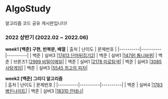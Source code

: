 # AlgoStudy
알고리즘 코드 공유 게시판입니다!


### 2022 상반기 (2022.02 ~ 2022.06)

**week1 [백준] 구현, 반복문, 배열**
| 출처 | 난이도 | 문제번호 |
|----------|----------|----------|
| 백준 | 실버3 |[17413 단어뒤집기2](https://www.acmicpc.net/problem/17413)|
| 백준 | 실버1 |[14791 톱니바퀴](https://www.acmicpc.net/problem/14791)|
| 백준 | 브론즈1 |[2999 비밀이메일](https://www.acmicpc.net/problem/2999)|
| 백준 | 실버1 |[2178 미로탐색](https://www.acmicpc.net/problem/2178)|
| 백준 | 실버3 |[3085 사탕게임](https://www.acmicpc.net/problem/3085)|
| 백준 | 실버3 |[5545 최고의 피자](https://www.acmicpc.net/problem/5545)|
  

**week2 [백준] 그리디 알고리즘<br/>**
| 출처 | 난이도 | 문제번호 |
|----------|----------|----------|
| 백준 | 실버4 |[1783 병든나이트](https://www.acmicpc.net/problem/1783)|
| 백준 | 실버3 |[18310 안테나](https://www.acmicpc.net/problem/18310)|

